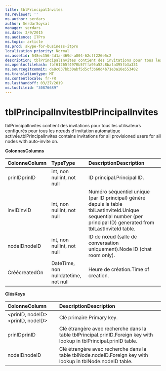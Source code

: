 ```yaml
---
title: tblPrincipalInvites
ms.reviewer: ''
ms.author: serdars
author: SerdarSoysal
manager: serdars
ms.date: 3/9/2015
ms.audience: ITPro
ms.topic: article
ms.prod: skype-for-business-itpro
localization_priority: Normal
ms.assetid: 548ec156-4d1a-469d-a804-62cff226e5c2
description: tblPrincipalInvites contient des invitations pour tous les utilisateurs configurés pour tous les nœuds d’invitation automatique activée.
ms.openlocfilehash: fbf61265f4970b57ffa95a52c8bafa395fb3a331
ms.sourcegitcommit: da8c037bb30abf5d5cf3b60d4b71e3a10e553402
ms.translationtype: MT
ms.contentlocale: fr-FR
ms.lasthandoff: 03/27/2019
ms.locfileid: "30876689"
---
```

# <a name="tblprincipalinvites"></a><span data-ttu-id="40ee7-103">tblPrincipalInvites</span><span class="sxs-lookup"><span data-stu-id="40ee7-103">tblPrincipalInvites</span></span>
 
<span data-ttu-id="40ee7-104">tblPrincipalInvites contient des invitations pour tous les utilisateurs configurés pour tous les nœuds d’invitation automatique activée.</span><span class="sxs-lookup"><span data-stu-id="40ee7-104">tblPrincipalInvites contains invitations for all provisioned users for all nodes with auto-invite on.</span></span>
  
<span data-ttu-id="40ee7-105">**Colonnes**</span><span class="sxs-lookup"><span data-stu-id="40ee7-105">**Columns**</span></span>

|<span data-ttu-id="40ee7-106">**Colonne**</span><span class="sxs-lookup"><span data-stu-id="40ee7-106">**Column**</span></span>|<span data-ttu-id="40ee7-107">**Type**</span><span class="sxs-lookup"><span data-stu-id="40ee7-107">**Type**</span></span>|<span data-ttu-id="40ee7-108">**Description**</span><span class="sxs-lookup"><span data-stu-id="40ee7-108">**Description**</span></span>|
|:-----|:-----|:-----|
|<span data-ttu-id="40ee7-109">prinID</span><span class="sxs-lookup"><span data-stu-id="40ee7-109">prinID</span></span>  <br/> |<span data-ttu-id="40ee7-110">int, non null</span><span class="sxs-lookup"><span data-stu-id="40ee7-110">int, not null</span></span>  <br/> |<span data-ttu-id="40ee7-111">ID principal.</span><span class="sxs-lookup"><span data-stu-id="40ee7-111">Principal ID.</span></span>  <br/> |
|<span data-ttu-id="40ee7-112">invID</span><span class="sxs-lookup"><span data-stu-id="40ee7-112">invID</span></span>  <br/> |<span data-ttu-id="40ee7-113">int, non null</span><span class="sxs-lookup"><span data-stu-id="40ee7-113">int, not null</span></span>  <br/> |<span data-ttu-id="40ee7-114">Numéro séquentiel unique (par ID principal) généré depuis la table tblLastInviteId.</span><span class="sxs-lookup"><span data-stu-id="40ee7-114">Unique sequential number (per principal ID) generated from tblLastInviteId table.</span></span>  <br/> |
|<span data-ttu-id="40ee7-115">nodeID</span><span class="sxs-lookup"><span data-stu-id="40ee7-115">nodeID</span></span>  <br/> |<span data-ttu-id="40ee7-116">int, non null</span><span class="sxs-lookup"><span data-stu-id="40ee7-116">int, not null</span></span>  <br/> |<span data-ttu-id="40ee7-117">ID de nœud (salle de conversation uniquement).</span><span class="sxs-lookup"><span data-stu-id="40ee7-117">Node ID (chat room only).</span></span>  <br/> |
|<span data-ttu-id="40ee7-118">Créé</span><span class="sxs-lookup"><span data-stu-id="40ee7-118">createdOn</span></span>  <br/> |<span data-ttu-id="40ee7-119">DateTime, non null</span><span class="sxs-lookup"><span data-stu-id="40ee7-119">datetime, not null</span></span>  <br/> |<span data-ttu-id="40ee7-120">Heure de création.</span><span class="sxs-lookup"><span data-stu-id="40ee7-120">Time of creation.</span></span>  <br/> |
   
<span data-ttu-id="40ee7-121">**Clés**</span><span class="sxs-lookup"><span data-stu-id="40ee7-121">**Keys**</span></span>

|<span data-ttu-id="40ee7-122">**Colonne**</span><span class="sxs-lookup"><span data-stu-id="40ee7-122">**Column**</span></span>|<span data-ttu-id="40ee7-123">**Description**</span><span class="sxs-lookup"><span data-stu-id="40ee7-123">**Description**</span></span>|
|:-----|:-----|
|<span data-ttu-id="40ee7-124">\<prinID, nodeID\></span><span class="sxs-lookup"><span data-stu-id="40ee7-124">\<prinID, nodeID\></span></span>  <br/> |<span data-ttu-id="40ee7-125">Clé primaire.</span><span class="sxs-lookup"><span data-stu-id="40ee7-125">Primary key.</span></span>  <br/> |
|<span data-ttu-id="40ee7-126">prinID</span><span class="sxs-lookup"><span data-stu-id="40ee7-126">prinID</span></span>  <br/> |<span data-ttu-id="40ee7-127">Clé étrangère avec recherche dans la table tblPrincipal.prinID.</span><span class="sxs-lookup"><span data-stu-id="40ee7-127">Foreign key with lookup in tblPrincipal.prinID table.</span></span>  <br/> |
|<span data-ttu-id="40ee7-128">nodeID</span><span class="sxs-lookup"><span data-stu-id="40ee7-128">nodeID</span></span>  <br/> |<span data-ttu-id="40ee7-129">Clé étrangère avec recherche dans la table tblNode.nodeID.</span><span class="sxs-lookup"><span data-stu-id="40ee7-129">Foreign key with lookup in tblNode.nodeID table.</span></span>  <br/> |
   

